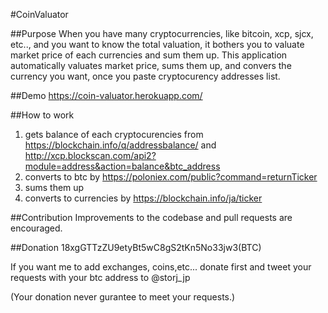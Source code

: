 #CoinValuator

##Purpose
When you have many cryptocurrencies, like bitcoin, xcp, sjcx, etc.., and you want to know the total valuation, it bothers you to valuate market price of each currencies and sum them up.  This application automatically valuates market price, sums them up, and convers the currency you want, once you paste cryptocurency addresses list.

##Demo
https://coin-valuator.herokuapp.com/

##How to work
1. gets balance of each cryptocurencies from https://blockchain.info/q/addressbalance/ and http://xcp.blockscan.com/api2?module=address&action=balance&btc_address
2. converts to btc by https://poloniex.com/public?command=returnTicker
3. sums them up
4. converts to currencies by https://blockchain.info/ja/ticker 

##Contribution
Improvements to the codebase and pull requests are encouraged.


##Donation
18xgGTTzZU9etyBt5wC8gS2tKn5No33jw3(BTC)

If you want me to add exchanges, coins,etc... donate first and tweet your requests with your btc address to @storj_jp

(Your donation never gurantee to meet your requests.) 
